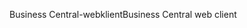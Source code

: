 <span data-ttu-id="31e93-101">Business Central-webklient</span><span class="sxs-lookup"><span data-stu-id="31e93-101">Business Central web client</span></span>
